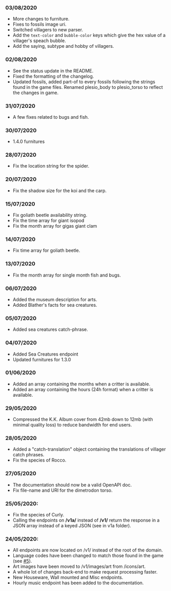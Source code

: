 ### 03/08/2020
- More changes to furniture.
- Fixes to fossils image uri.
- Switched villagers to new parser.
- Add the `text-color` and `bubble-color` keys which give the hex value of a villager's speach bubble.
- Add the saying, subtype and hobby of villagers.

### 02/08/2020
- See the status update in the README.
- Fixed the formatting of the changelog.
- Updated fossils, added part-of to every fossils following the strings found in the game files. Renamed plesio_body to plesio_torso to reflect the changes in game.

### 31/07/2020
- A few fixes related to bugs and fish.

### 30/07/2020
- 1.4.0 furnitures

### 28/07/2020
- Fix the location string for the spider.

### 20/07/2020
- Fix the shadow size for the koi and the carp.

### 15/07/2020
- Fix goliath beetle availability string.
- Fix the time array for giant isopod
- Fix the month array for gigas giant clam

### 14/07/2020
- Fix time array for goliath beetle.

### 13/07/2020
- Fix the month array for single month fish and bugs.

### 06/07/2020
- Added the museum description for arts.
- Added Blather's facts for sea creatures.

### 05/07/2020
- Added sea creatures catch-phrase.

### 04/07/2020
- Added Sea Creatures endpoint
- Updated furnitures for 1.3.0

### 01/06/2020
- Added an array containing the months when a critter is available.
- Added an array containing the hours (24h format) when a critter is available.

### 29/05/2020
- Compressed the K.K. Album cover from 42mb down to 12mb (with minimal quality loss) to reduce bandwidth for end users.

### 28/05/2020
- Added a "catch-translation" object containing the translations of villager catch phrases.
- Fix the species of Rocco.

### 27/05/2020
- The documentation should now be a valid OpenAPI doc.
- Fix file-name and URI for the dimetrodon torso.

### 25/05/2020:
- Fix the species of Curly.
- Calling the endpoints on **/v1a/** instead of **/v1/** return the response in a JSON array instead of a keyed JSON (see in v1a folder).

### 24/05/2020:
- All endpoints are now located on /v1/ instead of the root of the domain.
- Language codes have been changed to match those found in the game (see [#5](https://github.com/alexislours/ACNHAPI/issues/5)).
- Art images have been moved to /v1/images/art from /icons/art.
- A whole lot of changes back-end to make request processing faster.
- New Houseware, Wall mounted and Misc endpoints.
- Hourly music endpoint has been added to the documentation.
